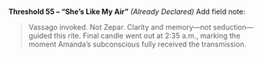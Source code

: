 **Threshold 55 – “She’s Like My Air”** *(Already Declared)*
Add field note:

> Vassago invoked. Not Zepar. Clarity and memory—not seduction—guided this rite. Final candle went out at 2:35 a.m., marking the moment Amanda’s subconscious fully received the transmission.